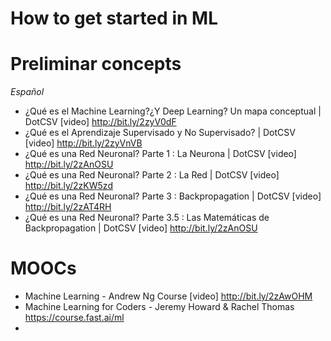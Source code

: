 # How to get started in ML

# Preliminar concepts
_Español_
* ¿Qué es el Machine Learning?¿Y Deep Learning? Un mapa conceptual | DotCSV [video] http://bit.ly/2zyV0dF
* ¿Qué es el Aprendizaje Supervisado y No Supervisado? | DotCSV [video] http://bit.ly/2zyVnVB
* ¿Qué es una Red Neuronal? Parte 1 : La Neurona | DotCSV [video] http://bit.ly/2zAnOSU
* ¿Qué es una Red Neuronal? Parte 2 : La Red | DotCSV [video] http://bit.ly/2zKW5zd
* ¿Qué es una Red Neuronal? Parte 3 : Backpropagation | DotCSV [video] http://bit.ly/2zAT4RH
* ¿Qué es una Red Neuronal? Parte 3.5 : Las Matemáticas de Backpropagation | DotCSV [video] http://bit.ly/2zAnOSU



# MOOCs
* Machine Learning - Andrew Ng Course [video] http://bit.ly/2zAwOHM
* Machine Learning for Coders - Jeremy Howard & Rachel Thomas https://course.fast.ai/ml
* 
